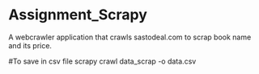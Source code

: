 # Assignment_Scrapy
A webcrawler application that crawls sastodeal.com to scrap book name and its price. 

#To save in csv file
scrapy crawl data_scrap -o data.csv
